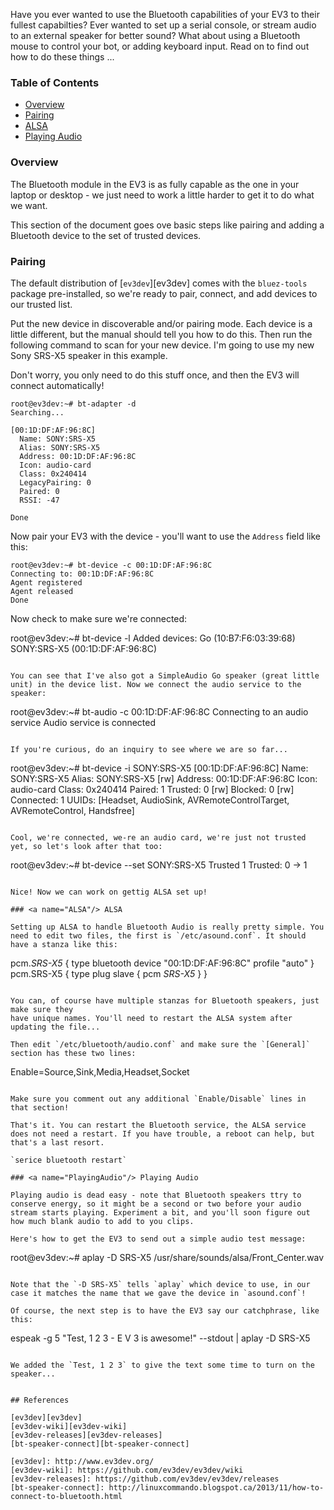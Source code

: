 Have you ever wanted to use the Bluetooth capabilities of your EV3 to their fullest capabilties? Ever wanted to set up a serial console, or stream audio to an external speaker for better sound? What about using a Bluetooth mouse to control your bot, or adding keyboard input. Read on to find out how to do these things ...

### Table of Contents

- [Overview](#Overview)
- [Pairing](#Pairing)
- [ALSA](#ALSA)
- [Playing Audio](#PlayingAudio)


### <a name="Overview"/> Overview

The Bluetooth module in the EV3 is as fully capable as the one in your laptop or desktop - we just need to work a little harder to get it to do what we want.

This section of the document goes ove basic steps like pairing and adding a Bluetooth device to the set of trusted devices.

### <a name="Pairing"/> Pairing

The default distribution of [`ev3dev`][ev3dev] comes with the `bluez-tools` package pre-installed, so we're ready to pair, connect, and add devices to our trusted list.

Put the new device in discoverable and/or pairing mode. Each device is a little different, but the manual should tell you how to do this. Then run the following command to scan for your new device. I'm going to use my new Sony SRS-X5 speaker in this example. 

Don't worry, you only need to do this stuff once, and then the EV3 will connect automatically!

```
root@ev3dev:~# bt-adapter -d
Searching...

[00:1D:DF:AF:96:8C]
  Name: SONY:SRS-X5
  Alias: SONY:SRS-X5
  Address: 00:1D:DF:AF:96:8C
  Icon: audio-card
  Class: 0x240414
  LegacyPairing: 0
  Paired: 0
  RSSI: -47

Done
```

Now pair your EV3 with the device - you'll want to use the `Address` field like this:

```
root@ev3dev:~# bt-device -c 00:1D:DF:AF:96:8C
Connecting to: 00:1D:DF:AF:96:8C
Agent registered
Agent released
Done
```

Now check to make sure we're connected:

root@ev3dev:~# bt-device -l
Added devices:
Go (10:B7:F6:03:39:68)
SONY:SRS-X5 (00:1D:DF:AF:96:8C)
```

You can see that I've also got a SimpleAudio Go speaker (great little unit) in the device list. Now we connect the audio service to the speaker:

```
root@ev3dev:~# bt-audio -c 00:1D:DF:AF:96:8C
Connecting to an audio service
Audio service is connected
```

If you're curious, do an inquiry to see where we are so far...

```
root@ev3dev:~# bt-device -i SONY:SRS-X5
[00:1D:DF:AF:96:8C]
  Name: SONY:SRS-X5
  Alias: SONY:SRS-X5 [rw]
  Address: 00:1D:DF:AF:96:8C
  Icon: audio-card
  Class: 0x240414
  Paired: 1
  Trusted: 0 [rw]
  Blocked: 0 [rw]
  Connected: 1
  UUIDs: [Headset, AudioSink, AVRemoteControlTarget, AVRemoteControl, Handsfree]
```

Cool, we're connected, we-re an audio card, we're just not trusted yet, so let's look after that too:

```
root@ev3dev:~# bt-device --set SONY:SRS-X5 Trusted 1
Trusted: 0 -> 1
```

Nice! Now we can work on gettig ALSA set up!

### <a name="ALSA"/> ALSA

Setting up ALSA to handle Bluetooth Audio is really pretty simple. You need to edit two files, the first is `/etc/asound.conf`. It should have a stanza like this:

```  
pcm._SRS-X5_ {
   type bluetooth
        device "00:1D:DF:AF:96:8C"
        profile "auto"
}
pcm.SRS-X5 {
    type plug
    slave {
        pcm _SRS-X5_
    }
}
```
  
You can, of course have multiple stanzas for Bluetooth speakers, just make sure they
have unique names. You'll need to restart the ALSA system after updating the file...

Then edit `/etc/bluetooth/audio.conf` and make sure the `[General]` section has these two lines:

```
Enable=Source,Sink,Media,Headset,Socket
```

Make sure you comment out any additional `Enable/Disable` lines in that section!

That's it. You can restart the Bluetooth service, the ALSA service does not need a restart. If you have trouble, a reboot can help, but that's a last resort.

`serice bluetooth restart`

### <a name="PlayingAudio"/> Playing Audio

Playing audio is dead easy - note that Bluetooth speakers ttry to conserve energy, so it might be a second or two before your audio stream starts playing. Experiment a bit, and you'll soon figure out how much blank audio to add to you clips.

Here's how to get the EV3 to send out a simple audio test message:

```
root@ev3dev:~# aplay -D SRS-X5 /usr/share/sounds/alsa/Front_Center.wav
```

Note that the `-D SRS-X5` tells `aplay` which device to use, in our case it matches the name that we gave the device in `asound.conf`!

Of course, the next step is to have the EV3 say our catchphrase, like this:

```
espeak -g 5  "Test, 1 2 3 - E V 3 is awesome!" --stdout | aplay -D SRS-X5
```

We added the `Test, 1 2 3` to give the text some time to turn on the speaker...


## References

[ev3dev][ev3dev]
[ev3dev-wiki][ev3dev-wiki]
[ev3dev-releases][ev3dev-releases]
[bt-speaker-connect][bt-speaker-connect]

[ev3dev]: http://www.ev3dev.org/
[ev3dev-wiki]: https://github.com/ev3dev/ev3dev/wiki
[ev3dev-releases]: https://github.com/ev3dev/ev3dev/releases
[bt-speaker-connect]: http://linuxcommando.blogspot.ca/2013/11/how-to-connect-to-bluetooth.html

